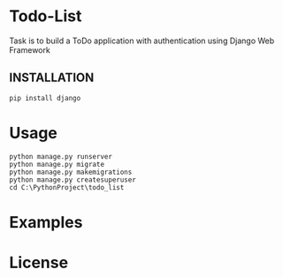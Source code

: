 # Todo-List
Task is to build a ToDo application with authentication using Django Web Framework 


INSTALLATION
------------

    pip install django

# Usage

    python manage.py runserver
    python manage.py migrate
    python manage.py makemigrations
    python manage.py createsuperuser    
    cd C:\PythonProject\todo_list


# Examples

# License